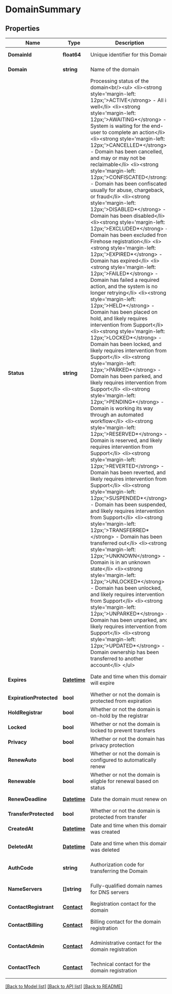 # DomainSummary

## Properties
Name | Type | Description | Notes
------------ | ------------- | ------------- | -------------
**DomainId** | **float64** | Unique identifier for this Domain | [default to null]
**Domain** | **string** | Name of the domain | [default to null]
**Status** | **string** | Processing status of the domain&lt;br/&gt;&lt;ul&gt; &lt;li&gt;&lt;strong style&#x3D;&#39;margin-left: 12px;&#39;&gt;ACTIVE&lt;/strong&gt; - All is well&lt;/li&gt; &lt;li&gt;&lt;strong style&#x3D;&#39;margin-left: 12px;&#39;&gt;AWAITING*&lt;/strong&gt; - System is waiting for the end-user to complete an action&lt;/li&gt; &lt;li&gt;&lt;strong style&#x3D;&#39;margin-left: 12px;&#39;&gt;CANCELLED*&lt;/strong&gt; - Domain has been cancelled, and may or may not be reclaimable&lt;/li&gt; &lt;li&gt;&lt;strong style&#x3D;&#39;margin-left: 12px;&#39;&gt;CONFISCATED&lt;/strong&gt; - Domain has been confiscated, usually for abuse, chargeback, or fraud&lt;/li&gt; &lt;li&gt;&lt;strong style&#x3D;&#39;margin-left: 12px;&#39;&gt;DISABLED*&lt;/strong&gt; - Domain has been disabled&lt;/li&gt; &lt;li&gt;&lt;strong style&#x3D;&#39;margin-left: 12px;&#39;&gt;EXCLUDED*&lt;/strong&gt; - Domain has been excluded from Firehose registration&lt;/li&gt; &lt;li&gt;&lt;strong style&#x3D;&#39;margin-left: 12px;&#39;&gt;EXPIRED*&lt;/strong&gt; - Domain has expired&lt;/li&gt; &lt;li&gt;&lt;strong style&#x3D;&#39;margin-left: 12px;&#39;&gt;FAILED*&lt;/strong&gt; - Domain has failed a required action, and the system is no longer retrying&lt;/li&gt; &lt;li&gt;&lt;strong style&#x3D;&#39;margin-left: 12px;&#39;&gt;HELD*&lt;/strong&gt; - Domain has been placed on hold, and likely requires intervention from Support&lt;/li&gt; &lt;li&gt;&lt;strong style&#x3D;&#39;margin-left: 12px;&#39;&gt;LOCKED*&lt;/strong&gt; - Domain has been locked, and likely requires intervention from Support&lt;/li&gt; &lt;li&gt;&lt;strong style&#x3D;&#39;margin-left: 12px;&#39;&gt;PARKED*&lt;/strong&gt; - Domain has been parked, and likely requires intervention from Support&lt;/li&gt; &lt;li&gt;&lt;strong style&#x3D;&#39;margin-left: 12px;&#39;&gt;PENDING*&lt;/strong&gt; - Domain is working its way through an automated workflow&lt;/li&gt; &lt;li&gt;&lt;strong style&#x3D;&#39;margin-left: 12px;&#39;&gt;RESERVED*&lt;/strong&gt; - Domain is reserved, and likely requires intervention from Support&lt;/li&gt; &lt;li&gt;&lt;strong style&#x3D;&#39;margin-left: 12px;&#39;&gt;REVERTED&lt;/strong&gt; - Domain has been reverted, and likely requires intervention from Support&lt;/li&gt; &lt;li&gt;&lt;strong style&#x3D;&#39;margin-left: 12px;&#39;&gt;SUSPENDED*&lt;/strong&gt; - Domain has been suspended, and likely requires intervention from Support&lt;/li&gt; &lt;li&gt;&lt;strong style&#x3D;&#39;margin-left: 12px;&#39;&gt;TRANSFERRED*&lt;/strong&gt; - Domain has been transferred out&lt;/li&gt; &lt;li&gt;&lt;strong style&#x3D;&#39;margin-left: 12px;&#39;&gt;UNKNOWN&lt;/strong&gt; - Domain is in an unknown state&lt;/li&gt; &lt;li&gt;&lt;strong style&#x3D;&#39;margin-left: 12px;&#39;&gt;UNLOCKED*&lt;/strong&gt; - Domain has been unlocked, and likely requires intervention from Support&lt;/li&gt; &lt;li&gt;&lt;strong style&#x3D;&#39;margin-left: 12px;&#39;&gt;UNPARKED*&lt;/strong&gt; - Domain has been unparked, and likely requires intervention from Support&lt;/li&gt; &lt;li&gt;&lt;strong style&#x3D;&#39;margin-left: 12px;&#39;&gt;UPDATED*&lt;/strong&gt; - Domain ownership has been transferred to another account&lt;/li&gt; &lt;/ul&gt; | [default to null]
**Expires** | [**Datetime**](datetime.md) | Date and time when this domain will expire | [optional] [default to null]
**ExpirationProtected** | **bool** | Whether or not the domain is protected from expiration | [default to null]
**HoldRegistrar** | **bool** | Whether or not the domain is on-hold by the registrar | [default to null]
**Locked** | **bool** | Whether or not the domain is locked to prevent transfers | [default to null]
**Privacy** | **bool** | Whether or not the domain has privacy protection | [default to null]
**RenewAuto** | **bool** | Whether or not the domain is configured to automatically renew | [default to null]
**Renewable** | **bool** | Whether or not the domain is eligble for renewal based on status | [optional] [default to null]
**RenewDeadline** | [**Datetime**](datetime.md) | Date the domain must renew on | [default to null]
**TransferProtected** | **bool** | Whether or not the domain is protected from transfer | [default to null]
**CreatedAt** | [**Datetime**](datetime.md) | Date and time when this domain was created | [default to null]
**DeletedAt** | [**Datetime**](datetime.md) | Date and time when this domain was deleted | [optional] [default to null]
**AuthCode** | **string** | Authorization code for transferring the Domain | [optional] [default to null]
**NameServers** | **[]string** | Fully-qualified domain names for DNS servers | [optional] [default to null]
**ContactRegistrant** | [**Contact**](Contact.md) | Registration contact for the domain | [default to null]
**ContactBilling** | [**Contact**](Contact.md) | Billing contact for the domain registration | [optional] [default to null]
**ContactAdmin** | [**Contact**](Contact.md) | Administrative contact for the domain registration | [optional] [default to null]
**ContactTech** | [**Contact**](Contact.md) | Technical contact for the domain registration | [optional] [default to null]

[[Back to Model list]](../README.md#documentation-for-models) [[Back to API list]](../README.md#documentation-for-api-endpoints) [[Back to README]](../README.md)


